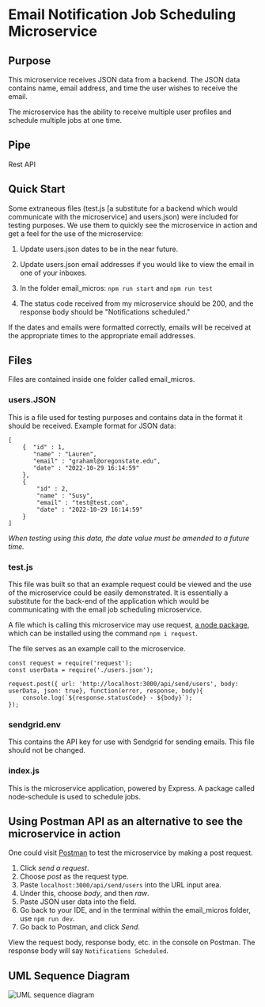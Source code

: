 # Email Notification Job Scheduling Microservice



## Purpose 
This microservice receives JSON data from a backend. The JSON data contains name, email address, and time the user wishes to receive the email.

The microservice has the ability to receive multiple user profiles and schedule multiple jobs at one time. 

## Pipe
Rest API

## Quick Start
Some extraneous files (test.js [a substitute for a backend which would communicate with the microservice] and users.json) were included for testing purposes. We use them to quickly see the microservice in action and get a feel for the use of the microservice:

1. Update users.json dates to be in the near future. 
2. Update users.json email addresses if you would like to view the email in one of your inboxes. 
3. In the folder email_micros:
`npm run start` and 
`npm run test`

4. The status code received from my microservice should be 200, and the response body should be "Notifications scheduled." 

If the dates and emails were formatted correctly, emails will be received at the appropriate times to the appropriate email addresses. 


## Files
Files are contained inside one folder called email_micros.
### users.JSON
This is a file used for testing purposes and contains data in the format it should be received. Example format for JSON data:

```
[
    {  "id" : 1,
       "name" : "Lauren",
       "email" : "grahaml@oregonstate.edu",
       "date" : "2022-10-29 16:14:59"
    },
    {   
        "id" : 2,
        "name" : "Susy",
        "email" : "test@test.com",
        "date" : "2022-10-29 16:14:59"
    }
]
```
*When testing using this data, the date value must be amended to a future time.*

### test.js
This file was built so that an example request could be viewed and the use of the microservice could be easily demonstrated. It is essentially a substitute for the back-end of the application which would be communicating with the email job scheduling microservice. 

A file which is calling this microservice may use request, [a node package](https://www.npmjs.com/package/request), which can be installed using the command `npm i request`. 

The file serves as an example call to the microservice. 

```
const request = require('request');
const userData = require('./users.json');

request.post({ url: 'http://localhost:3000/api/send/users', body: userData, json: true}, function(error, response, body){
    console.log(`${response.statusCode} - ${body}`);
});

```

### sendgrid.env
This contains the API key for use with Sendgrid for sending emails. This file should not be changed.

### index.js

This is the microservice application, powered by Express. A package called node-schedule is used to schedule jobs. 


## Using Postman API as an alternative to see the microservice in action

One could visit [Postman](https://web.postman.co/) to test the microservice by making a post request. 
1. Click *send a request*.
2. Choose *post* as the request type.
3. Paste `localhost:3000/api/send/users` into the URL input area. 
4. Under this, choose *body*, and then *raw*. 
5. Paste JSON user data into the field.
6. Go back to your IDE, and in the terminal within the email_micros folder, use `npm run dev`.
7. Go back to Postman, and click *Send*.

View the request body, response body, etc. in the console on Postman. The response body will say `Notifications Scheduled`. 


## UML Sequence Diagram

![UML sequence diagram](https://user-images.githubusercontent.com/63523604/198895575-168f79c8-d280-49f5-b21b-46ceffdb5879.png)

